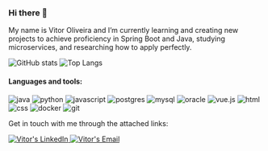 ### Hi there 👋  
My name is Vitor Oliveira and I’m currently learning and creating new projects to achieve proficiency in Spring Boot and Java, studying microservices, and researching how to apply perfectly.

![GitHub stats](https://github-readme-stats.vercel.app/api?username=vitor0liveira&show_icons=true&hide_title=true&count_private=true&include_all_commits=true&count_private=true&theme=gotham)
![Top Langs](https://github-readme-stats.vercel.app/api/top-langs/?username=vitor0liveira&layout=compact&theme=gotham&custom_title=Statistics)  

#### Languages and tools:
![java](https://img.shields.io/badge/Java-7CBEE4.svg?&style=for-the-badge&logo=java&logoColor=red)
![python](https://img.shields.io/badge/python%20-%2314354C.svg?&style=for-the-badge&logo=python&logoColor=white)
![javascript](https://img.shields.io/badge/javascript-F7DF1E.svg?&style=for-the-badge&logo=javascript&logoColor=white)
![postgres](https://img.shields.io/badge/postgres-%23316192.svg?&style=for-the-badge&logo=postgresql&logoColor=white)
![mysql](https://img.shields.io/badge/mysql-4479A1.svg?&style=for-the-badge&logo=mysql&logoColor=white)
![oracle](https://img.shields.io/badge/oracle-7CBEE4.svg?&style=for-the-badge&logo=oracle&logoColor=red)
![vue.js](https://img.shields.io/badge/vuejs%20-%2335495e.svg?&style=for-the-badge&logo=vue.js&logoColor=%234FC08D) 
![html](https://img.shields.io/badge/html%20-%23E34F26.svg?&style=for-the-badge&logo=html5&logoColor=white)
![css](https://img.shields.io/badge/css%20-%231572B6.svg?&style=for-the-badge&logo=css3&logoColor=white) 
![docker](https://img.shields.io/badge/docker-%232496ED.svg?&style=for-the-badge&logo=docker&logoColor=blue)
![git](https://img.shields.io/badge/git%20-%23F05033.svg?&style=for-the-badge&logo=git&logoColor=white) 


Get in touch with me through the attached links:  

<a href="https://www.linkedin.com/in/vitor0liveira/">
  <img alt="Vitor's LinkedIn" src="https://img.shields.io/badge/-LinkedIn-1A4730?style=flat-square&logo=Linkedin&logoColor=white" />
</a>
<a href="mailto:vitoroliveira.ads@gmail.com">
  <img alt="Vitor's Email" src="https://img.shields.io/badge/-E--mail-1A4730?style=flat-square&logo=Gmail&logoColor=white" />
</a>
